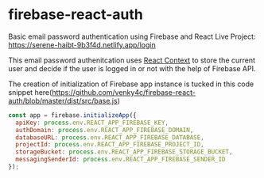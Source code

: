# firebase-react-auth
Basic email password authentication using Firebase and React
Live Project: https://serene-haibt-9b3f4d.netlify.app/login

This email password authenitcation uses [React Context](https://github.com/venky4c/firebase-react-auth/blob/master/dist/src/Auth.js) to store the current user and decide if the user is logged in or not with the help of Firebase API.

The creation of initialization of Firebase app instance is tucked in this code snippet here(https://github.com/venky4c/firebase-react-auth/blob/master/dist/src/base.js)
```javascript
const app = firebase.initializeApp({
  apiKey: process.env.REACT_APP_FIREBASE_KEY,
  authDomain: process.env.REACT_APP_FIREBASE_DOMAIN,
  databaseURL: process.env.REACT_APP_FIREBASE_DATABASE,
  projectId: process.env.REACT_APP_FIREBASE_PROJECT_ID,
  storageBucket: process.env.REACT_APP_FIREBASE_STORAGE_BUCKET,
  messagingSenderId: process.env.REACT_APP_FIREBASE_SENDER_ID
});
```
